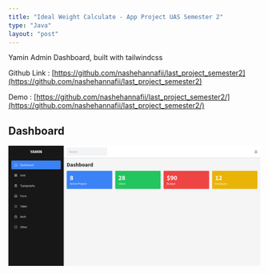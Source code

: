 ```yaml
---
title: "Ideal Weight Calculate - App Project UAS Semester 2"
type: "Java"
layout: "post"
---
```


Yamin Admin Dashboard, built with tailwindcss

Github Link : [https://github.com/nashehannafii/last_project_semester2](https://github.com/nashehannafii/last_project_semester2)

Demo : [https://github.com/nashehannafii/last_project_semester2/](https://github.com/nashehannafii/last_project_semester2/)

## Dashboard

![Dashboard](/assets/projects/yamin/dashboard.png)